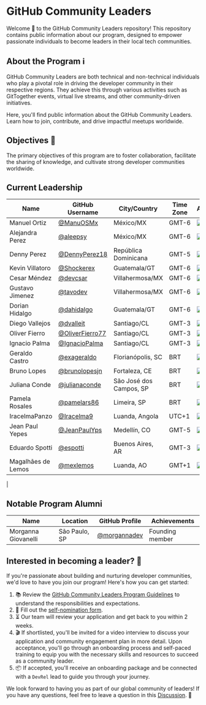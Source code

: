 # GitHub Community Leaders

Welcome 🎉 to the GitHub Community Leaders repository! This repository contains public information about our program, designed to empower passionate individuals to become leaders in their local tech communities.

## About the Program ℹ️

GitHub Community Leaders are both technical and non-technical individuals who play a pivotal role in driving the developer community in their respective regions. They achieve this through various activities such as GitTogether events, virtual live streams, and other community-driven initiatives. 

Here, you'll find public information about the GitHub Community Leaders. Learn how to join, contribute, and drive impactful meetups worldwide.

## Objectives 🎯
The primary objectives of this program are to foster collaboration, facilitate the sharing of knowledge, and cultivate strong developer communities worldwide.

## Current Leadership

| Name            | GitHub Username                                      | City/Country            | Time Zone | Avatar                                                         |
| --------------- | ---------------------------------------------------- | ----------------------- | --------- | -------------------------------------------------------------- |
| Manuel Ortiz    | [@ManuOSMx](https://github.com/manuosmx)             | México/MX               | GMT-6     | ![](https://avatars.githubusercontent.com/manuosmx?s=64)       |
| Alejandra Perez | [@aleepsy](https://github.com/aleepsy)               | México/MX               | GMT-6     | ![](https://avatars.githubusercontent.com/aleepsy?s=64)        |
| Denny Perez     | [@DennyPerez18](https://github.com/DennyPerez18)     | República Dominicana    | GMT-5     | ![](https://avatars.githubusercontent.com/DennyPerez18?s=64)   |
| Kevin Villatoro | [@Shockerex](https://github.com/Shockerex)           | Guatemala/GT            | GMT-6     | ![](https://avatars.githubusercontent.com/Shockerex?s=64)      |
| Cesar Méndez    | [@devcsar](https://github.com/devcsar)               | Villahermosa/MX         | GMT-6     | ![](https://avatars.githubusercontent.com/devcsar?s=64)        |
| Gustavo Jimenez | [@tavodev](https://github.com/tavodev)               | Villahermosa/MX         | GMT-6     | ![](https://avatars.githubusercontent.com/tavodev?s=64)        |
| Dorian Hidalgo  | [@dahidalgo](https://github.com/dahidalgo)           | Guatemala/GT            | GMT-6     | ![](https://avatars.githubusercontent.com/dahidalgo?s=64)      |
| Diego Vallejos  | [@dvalleit](https://github.com/dvalleit)             | Santiago/CL             | GMT-3     | ![](https://avatars.githubusercontent.com/dvalleit?s=64)       |
| Oliver Fierro   | [@OliverFierro77](https://github.com/oliverfierro77) | Santiago/CL             | GMT-3     | ![](https://avatars.githubusercontent.com/oliverfierro77?s=64) |
| Ignacio Palma   | [@IgnacioPalma](https://github.com/ignaciopalma)     | Santiago/CL             | GMT-3     | ![](https://avatars.githubusercontent.com/ignaciopalma?s=64)   |
| Geraldo Castro  | [@exageraldo](https://github.com/exageraldo)         | Florianópolis, SC       | BRT       | ![](https://avatars.githubusercontent.com/exageraldo?s=64)     |
| Bruno Lopes     | [@brunolopesjn](https://github.com/brunolopesjn)     | Fortaleza, CE           | BRT       | ![](https://avatars.githubusercontent.com/brunolopesjn?s=64)   |
| Juliana Conde   | [@julianaconde](https://github.com/brunolopesjn)     | São José dos Campos, SP | BRT       | ![](https://avatars.githubusercontent.com/julianaconde?s=64)   |
| Pamela Rosales  | [@pamelars86](https://github.com/pamelars86)         | Limeira, SP             | BRT       | ![](https://avatars.githubusercontent.com/pamelars86?s=64)     |
| IracelmaPanzo   | [@Iracelma9](https://github.com/Iracelma9)           | Luanda, Angola          | UTC+1     | ![](https://avatars.githubusercontent.com/Iracelma9?s=64) |                                                            |
| Jean Paul Yepes | [@JeanPaulYps](https://github.com/JeanPaulYps)       | Medellín, CO            | GMT-5     | ![](https://avatars.githubusercontent.com/JeanPaulYps?s=64)      |
| Eduardo Spotti  | [@espotti](https://github.com/espotti)               | Buenos Aires, AR        | GMT-3     | ![](https://avatars.githubusercontent.com/espotti?s=64)      |                                                        
| Magalhães de Lemos | [@mexlemos](https://github.com/mexlemos)   | Luanda, AO | GMT+1    | ![](https://avatars.githubusercontent.com/mexlemos?s=64) |
|

## Notable Program Alumni

| Name                | Location      | GitHub Profile                                 | Achievements    |
| ------------------- | ------------- | ---------------------------------------------- | --------------- |
| Morganna Giovanelli | São Paulo, SP | [@morgannadev](https://github.com/morgannadev) | Founding member |

## Interested in becoming a leader? 🌟

If you're passionate about building and nurturing developer communities, we'd love to have you join our program! Here's how you can get started:

1. 📚 Review the [GitHub Community Leaders Program Guidelines](program/guidelines.md) to understand the responsibilities and expectations.
2. 📝 Fill out the [self-nomination form](https://docs.google.com/forms/d/e/1FAIpQLScDFfPzAhhodFyt4aJy7j_umMc6ifjribc-hw4r-EuzNtZf8w/viewform).
3. ⏳ Our team will review your application and get back to you within 2 weeks.
4. 🎬 If shortlisted, you'll be invited for a video interview to discuss your application and community engagement plan in more detail. Upon acceptance, you'll go through an onboarding process and self-paced training to equip you with the necessary skills and resources to succeed as a community leader.
5. 📦 If accepted, you'll receive an onboarding package and be connected with a `DevRel` lead to guide you through your journey.

We look forward to having you as part of our global community of leaders! If you have any questions, feel free to leave a question in this [Discussion](https://github.com/gittogethers/community-leaders/discussions/categories/program-questions). 🤔
